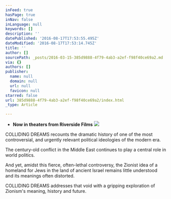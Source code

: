 ```yaml
---
inFeed: true
hasPage: true
inNav: false
inLanguage: null
keywords: []
description: ''
datePublished: '2016-08-17T17:53:55.495Z'
dateModified: '2016-08-17T17:53:14.745Z'
title: ''
author: []
sourcePath: _posts/2016-03-15-385d9888-4f79-4ab3-a2ef-f98f40ce69a2.md
via: {}
authors: []
publisher:
  name: null
  domain: null
  url: null
  favicon: null
starred: false
url: 385d9888-4f79-4ab3-a2ef-f98f40ce69a2/index.html
_type: Article

---
```

* **Now in theaters from Riverside Films**
![](https://the-grid-user-content.s3-us-west-2.amazonaws.com/ae12beda-dc1c-40cc-8f58-79c514a90ad5.jpg)

COLLIDING DREAMS recounts the dramatic history of one of the most controversial, and urgently relevant political ideologies of the modern era.

The century-old conflict in the Middle East continues to play a central role in world politics.

And yet, amidst this fierce, often-lethal controversy, the Zionist idea of a homeland for Jews in the land of ancient Israel remains little understood and its meanings often distorted.

COLLIDING DREAMS addresses that void with a gripping exploration of Zionism's meaning, history and future.